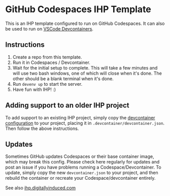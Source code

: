 # GitHub Codespaces IHP Template

This is an IHP template configured to run on GitHub Codespaces. It can also be used to run on [VSCode Devcontainers](https://code.visualstudio.com/docs/devcontainers/containers). 

## Instructions
1. Create a repo from this template.
2. Run it in Codespaces / Devcontainer.
3. Wait for the initial setup to complete. This will take a few minutes and will use two bash windows, one of which will close when it's done. The other should be a blank terminal when it's done.
4. Run `devenv up` to start the server.
5. Have fun with IHP! :)

## Adding support to an older IHP project
To add support to an existing IHP project, simply copy the [devcontainer configuration](.devcontainer/devcontainer.json) to your project, 
placing it in `.devcontainer/devcontainer.json`. Then follow the above instructions.

## Updates
Sometimes GitHub updates Codespaces or their base container image, which may break this config. Please check here regularly for 
updates and post an issue if you have problems running a Codespace/Devcontainer. To update, simply copy the new `devcontainer.json` 
to your project, and then rebuild the container or recreate your Codespace/devcontainer entirely.

See also [ihp.digitallyinduced.com](https://ihp.digitallyinduced.com/)
